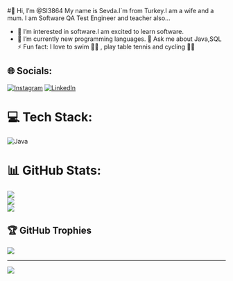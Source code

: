 

 #👋 Hi, I’m @SI3864 My name is Sevda.I`m from Turkey.I am  a wife and a mum. I am Software QA Test Engineer and teacher also... 
- 👀 I’m interested in software.I am excited to learn software.
- 🌱 I’m currently  new programming languages.
💬 Ask me about Java,SQL
⚡ Fun fact: I love to swim 🏊‍♀ , play table tennis and cycling 🚴‍♀️

## 🌐 Socials:
[![Instagram](https://img.shields.io/badge/Instagram-%23E4405F.svg?logo=Instagram&logoColor=white)](https://instagram.com/ismetsevdaaa) [![LinkedIn](https://img.shields.io/badge/LinkedIn-%230077B5.svg?logo=linkedin&logoColor=white)](https://linkedin.com/in/https://www.linkedin.com/in/sevda-i%C5%9Fik-785290251?lipi=urn%3Ali%3Apage%3Ad_flagship3_profile_view_base_contact_details%3BgC3SPb96QXKDPJ%2BTXdFovQ%3D%3D) 

# 💻 Tech Stack:
![Java](https://img.shields.io/badge/java-%23ED8B00.svg?style=for-the-badge&logo=java&logoColor=white)
# 📊 GitHub Stats:
![](https://github-readme-stats.vercel.app/api?username=SI3864&theme=dark&hide_border=false&include_all_commits=false&count_private=false)<br/>
![](https://github-readme-streak-stats.herokuapp.com/?user=SI3864&theme=dark&hide_border=false)<br/>
![](https://github-readme-stats.vercel.app/api/top-langs/?username=SI3864&theme=dark&hide_border=false&include_all_commits=false&count_private=false&layout=compact)

## 🏆 GitHub Trophies
![](https://github-profile-trophy.vercel.app/?username=SI3864&theme=radical&no-frame=false&no-bg=true&margin-w=4)

---
[![](https://visitcount.itsvg.in/api?id=SI3864&icon=0&color=0)](https://visitcount.itsvg.in)

<!-- Proudly created with GPRM ( https://gprm.itsvg.in ) -->



